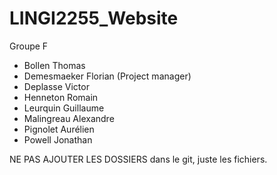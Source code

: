 # LINGI2255_Website

Groupe F

- Bollen Thomas
- Demesmaeker Florian   (Project manager)
- Deplasse Victor
- Henneton Romain
- Leurquin Guillaume
- Malingreau Alexandre
- Pignolet Aurélien
- Powell Jonathan


NE PAS AJOUTER LES DOSSIERS dans le git, juste les fichiers.